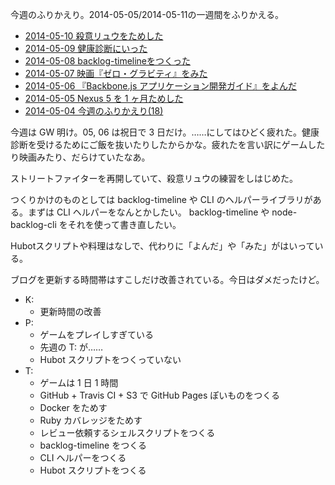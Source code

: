 今週のふりかえり。2014-05-05/2014-05-11の一週間をふりかえる。

- [2014-05-10 殺意リュウをためした](http://blog.bouzuya.net/2014/05/10/diary/)
- [2014-05-09 健康診断にいった](http://blog.bouzuya.net/2014/05/09/diary/)
- [2014-05-08 backlog-timelineをつくった](http://blog.bouzuya.net/2014/05/08/diary/)
- [2014-05-07 映画『ゼロ・グラビティ』をみた](http://blog.bouzuya.net/2014/05/07/diary/)
- [2014-05-06 『Backbone.js アプリケーション開発ガイド』をよんだ](http://blog.bouzuya.net/2014/05/06/diary/)
- [2014-05-05 Nexus 5 を 1 ヶ月ためした](http://blog.bouzuya.net/2014/05/05/diary/)
- [2014-05-04 今週のふりかえり(18)](http://blog.bouzuya.net/2014/05/04/diary/)

今週は GW 明け。05, 06 は祝日で 3 日だけ。……にしてはひどく疲れた。健康診断を受けるためにご飯を抜いたりしたからかな。疲れたを言い訳にゲームしたり映画みたり、だらけていたなあ。

ストリートファイターを再開していて、殺意リュウの練習をしはじめた。

つくりかけのものとしては backlog-timeline や CLI のヘルパーライブラリがある。まずは CLI ヘルパーをなんとかしたい。 backlog-timeline や node-backlog-cli をそれを使って書き直したい。

Hubotスクリプトや料理はなしで、代わりに「よんだ」や「みた」がはいっている。

ブログを更新する時間帯はすこしだけ改善されている。今日はダメだったけど。

- K:
  - 更新時間の改善
- P:
  - ゲームをプレイしすぎている
  - 先週の T: が……
  - Hubot スクリプトをつくっていない
- T:
  - ゲームは 1 日 1 時間
  - GitHub + Travis CI + S3 で GitHub Pages ぽいものをつくる
  - Docker をためす
  - Ruby カバレッジをためす
  - レビュー依頼するシェルスクリプトをつくる
  - backlog-timeline をつくる
  - CLI ヘルパーをつくる
  - Hubot スクリプトをつくる

